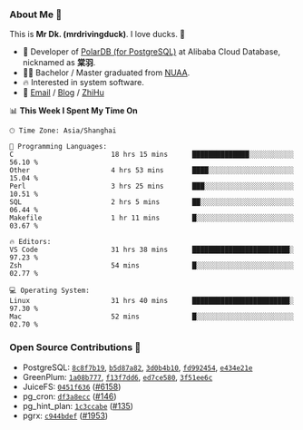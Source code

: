 ### About Me 🫡

This is **Mr Dk. (mrdrivingduck)**. I love ducks. 🦆

- 🍊 Developer of [PolarDB (for PostgreSQL)](https://github.com/ApsaraDB/PolarDB-for-PostgreSQL) at Alibaba Cloud Database, nicknamed as **棠羽**.
- 👨‍🎓 Bachelor / Master graduated from [NUAA](https://en.wikipedia.org/wiki/Nanjing_University_of_Aeronautics_and_Astronautics).
- 🔥 Interested in system software.
- 🔗 [Email](mailto:mrdrivingduck@gmail.com) / [Blog](https://mrdrivingduck.github.io/blog/) / [ZhiHu](https://www.zhihu.com/people/zhang-jing-tang-78)

<!--START_SECTION:waka-->
📊 **This Week I Spent My Time On** 

```text
🕑︎ Time Zone: Asia/Shanghai

💬 Programming Languages: 
C                        18 hrs 15 mins      ██████████████░░░░░░░░░░░   56.10 % 
Other                    4 hrs 53 mins       ████░░░░░░░░░░░░░░░░░░░░░   15.04 % 
Perl                     3 hrs 25 mins       ███░░░░░░░░░░░░░░░░░░░░░░   10.51 % 
SQL                      2 hrs 5 mins        ██░░░░░░░░░░░░░░░░░░░░░░░   06.44 % 
Makefile                 1 hr 11 mins        █░░░░░░░░░░░░░░░░░░░░░░░░   03.67 % 

🔥 Editors: 
VS Code                  31 hrs 38 mins      ████████████████████████░   97.23 % 
Zsh                      54 mins             █░░░░░░░░░░░░░░░░░░░░░░░░   02.77 % 

💻 Operating System: 
Linux                    31 hrs 40 mins      ████████████████████████░   97.30 % 
Mac                      52 mins             █░░░░░░░░░░░░░░░░░░░░░░░░   02.70 % 
```


<!--END_SECTION:waka-->

### Open Source Contributions 🍗

- PostgreSQL: [`8c8f7b19`](https://github.com/postgres/postgres/commit/8c8f7b199d9095dbc2e101a4614043b5ae13bde3), [`b5d87a82`](https://github.com/postgres/postgres/commit/b5d87a823f2f828f65005b31f0a547549f164e5f), [`3d0b4b10`](https://github.com/postgres/postgres/commit/3d0b4b1068018f624d5ef7c9f90b536ed58345b5), [`fd992454`](https://github.com/postgres/postgres/commit/fd9924542bccc488731361861903e3f9f3cf11fa), [`e434e21e`](https://github.com/postgres/postgres/commit/e434e21e114b423e919324ad6ce1f3f079ca2a03)
- GreenPlum: [`1a08b777`](https://github.com/greenplum-db/gpdb-archive/commit/1a08b777ede781fd3c5d260e17fd2ddef61effd5), [`f13f7dd6`](https://github.com/greenplum-db/gpdb-archive/commit/f13f7dd6d4ef36948eb7a05142ab475ed3dd49d3), [`ed7ce580`](https://github.com/greenplum-db/gpdb-archive/commit/ed7ce580c48190e6eef31449b6bb7c3b9a67a5e0), [`3f51ee6c`](https://github.com/greenplum-db/gpdb-archive/commit/3f51ee6c1104474abbe4be2da9474f958a1d591c)
- JuiceFS: [`0451f636`](https://github.com/juicedata/juicefs/commit/0451f6361a0329e90e8698e204a94d226cd1a30a) ([#6158](https://github.com/juicedata/juicefs/pull/6158))
- pg_cron: [`df3a8ecc`](https://github.com/citusdata/pg_cron/commit/df3a8ecc4f9d88f13dab054087d2103d7653f663) ([#146](https://github.com/citusdata/pg_cron/pull/146))
- pg_hint_plan: [`1c3ccabe`](https://github.com/ossc-db/pg_hint_plan/commit/1c3ccabe8921031523eae64f2831207e639a8978) ([#135](https://github.com/ossc-db/pg_hint_plan/pull/135))
- pgrx: [`c944bdef`](https://github.com/pgcentralfoundation/pgrx/commit/c944bdef8f2631f430584d5b50de070da17593fe) ([#1953](https://github.com/pgcentralfoundation/pgrx/pull/1953))
